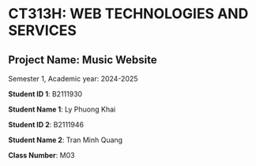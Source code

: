 # CT313H: WEB TECHNOLOGIES AND SERVICES

## Project Name: Music Website

Semester 1, Academic year: 2024-2025

**Student ID 1**: B2111930

**Student Name 1**: Ly Phuong Khai

**Student ID 2**: B2111946

**Student Name 2**: Tran Minh Quang

**Class Number**: M03
